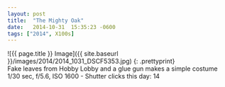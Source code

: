 ```yaml
---
layout: post
title:  "The Mighty Oak"
date:   2014-10-31  15:35:23 -0600
tags: ["2014", X100s]
---
```

![{{ page.title }} Image]({{ site.baseurl }}/images/2014/2014_1031_DSCF5353.jpg)
{: .prettyprint}  
Fake leaves from Hobby Lobby and a glue gun makes a simple costume  
1/30 sec, f/5.6, ISO 1600 - Shutter clicks this day: 14